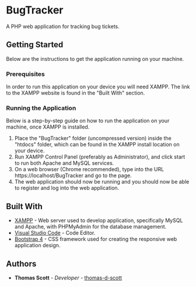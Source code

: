 # BugTracker

A PHP web application for tracking bug tickets.

## Getting Started

Below are the instructions to get the application running on your machine. 

### Prerequisites

In order to run this application on your device you will need XAMPP. The link to the XAMPP website is found in the "Built With" section.

### Running the Application

Below is a step-by-step guide on how to run the application on your machine, once XAMPP is installed. 

1. Place the "BugTracker" folder (uncompressed version) inside the "htdocs" folder, which can be found in the XAMPP install location on your device.
2. Run XAMPP Control Panel (preferably as Administrator), and click start to run both Apache and MySQL services. 
3. On a web browser (Chrome recommended), type into the URL https://localhost/BugTracker and go to the page.
4. The web application should now be running and you should now be able to register and log into the web application.

## Built With

* [XAMPP](https://www.apachefriends.org/) - Web server used to develop application, specifically MySQL and Apache, with PHPMyAdmin for the database management. 
* [Visual Studio Code](https://code.visualstudio.com/) - Code Editor. 
* [Bootstrap 4](https://getbootstrap.com/docs/4.0/getting-started/introduction/) - CSS framework used for creating the responsive web application design. 

## Authors

* **Thomas Scott** - *Developer* - [thomas-d-scott](https://github.com/thomas-d-scott)
